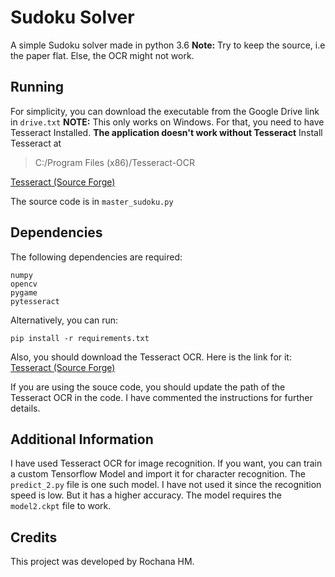 # Sudoku Solver

A simple Sudoku solver made in python 3.6
**Note:** Try to keep the source, i.e the paper flat. Else, the OCR might not work.


## Running
For simplicity, you can download the executable from the Google Drive link in `drive.txt`
**NOTE:** This only works on Windows. For that, you need to have Tesseract Installed. **The application doesn't work without Tesseract**
Install Tesseract at 

> C:/Program Files (x86)/Tesseract-OCR

[Tesseract (Source Forge)](https://sourceforge.net/projects/tesseract-ocr/)

The source code is in `master_sudoku.py`

## Dependencies

The following dependencies are required:

    numpy
    opencv
    pygame
    pytesseract
Alternatively, you can run:

    pip install -r requirements.txt
Also, you should download the Tesseract OCR. Here is the link for it:
[Tesseract (Source Forge)](https://sourceforge.net/projects/tesseract-ocr/)


If you are using the souce code, you should update the path of the Tesseract OCR in the code. I have commented the instructions for further details.

## Additional Information

I have used Tesseract OCR for image recognition. If you want, you can train a custom Tensorflow Model and import it for character recognition. The `predict_2.py` file is one such model. I have not used it since the recognition speed is low. But it has a higher accuracy.
The model requires the `model2.ckpt` file to work.

## Credits
This project was developed by Rochana HM.
